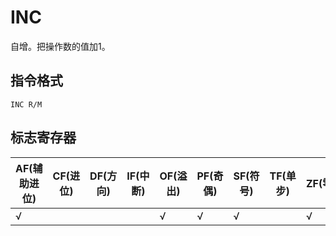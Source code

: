 # INC
自增。把操作数的值加1。

## 指令格式
```
INC R/M
```

## 标志寄存器
| AF(辅助进位) | CF(进位) | DF(方向) | IF(中断) | OF(溢出) | PF(奇偶) | SF(符号) | TF(单步) | ZF(零) |
|---|---|---|---|---|---|---|---|---|
| √ |  |  |  | √ | √ | √ |  | √ |